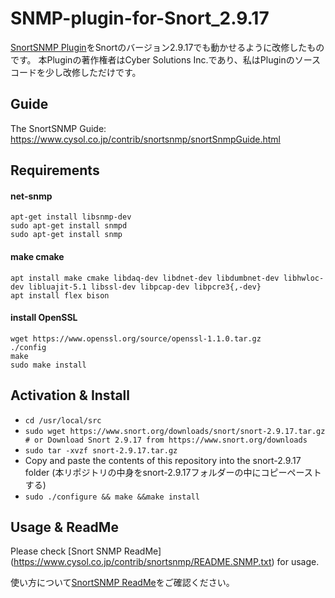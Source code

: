 # SNMP-plugin-for-Snort_2.9.17
[SnortSNMP Plugin](https://www.cysol.co.jp/contrib/snortsnmp/index.html)をSnortのバージョン2.9.17でも動かせるように改修したものです。
本Pluginの著作権者はCyber Solutions Inc.であり、私はPluginのソースコードを少し改修しただけです。

## Guide
The SnortSNMP Guide: https://www.cysol.co.jp/contrib/snortsnmp/snortSnmpGuide.html

## Requirements
#### net-snmp
```
apt-get install libsnmp-dev
sudo apt-get install snmpd
sudo apt-get install snmp
```

#### make cmake
```
apt install make cmake libdaq-dev libdnet-dev libdumbnet-dev libhwloc-dev libluajit-5.1 libssl-dev libpcap-dev libpcre3{,-dev}
apt install flex bison
```

#### install OpenSSL
```
wget https://www.openssl.org/source/openssl-1.1.0.tar.gz
./config
make
sudo make install
```

## Activation & Install
- ```cd /usr/local/src```
- ```sudo wget https://www.snort.org/downloads/snort/snort-2.9.17.tar.gz # or Download Snort 2.9.17 from https://www.snort.org/downloads ```
- ```sudo tar -xvzf snort-2.9.17.tar.gz```
- Copy and paste the contents of this repository into the snort-2.9.17 folder (本リポジトリの中身をsnort-2.9.17フォルダーの中にコピーペーストする) 
- ```sudo ./configure && make &&make install```

## Usage & ReadMe
Please check [Snort SNMP ReadMe] (https://www.cysol.co.jp/contrib/snortsnmp/README.SNMP.txt) for usage.

使い方について[SnortSNMP ReadMe](https://www.cysol.co.jp/contrib/snortsnmp/README.SNMP.txt)をご確認ください。
